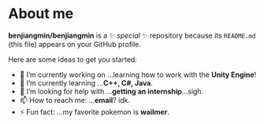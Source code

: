 # About me

**benjiangmin/benjiangmin** is a ✨ _special_ ✨ repository because its `README.md` (this file) appears on your GitHub profile.

Here are some ideas to get you started:

- 🔭 I’m currently working on ...learning how to work with the **Unity Engine**!
- 🌱 I’m currently learning ...**C++, C#, Java**.
- 🤔 I’m looking for help with ...**getting an internship**...sigh.
- 📫 How to reach me: ...**email**? idk. 
- ⚡ Fun fact: ...my favorite pokemon is **wailmer**.
